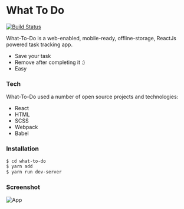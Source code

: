 # What To Do

[![Build Status](https://travis-ci.org/joemccann/dillinger.svg?branch=master)](https://travis-ci.org/joemccann/dillinger)

What-To-Do is a web-enabled, mobile-ready, offline-storage, ReactJs powered task tracking app.

  - Save your task
  - Remove after completing it :)
  - Easy 

### Tech

What-To-Do used a number of open source projects and technologies:

* React
* HTML
* SCSS
* Webpack
* Babel

### Installation

```sh
$ cd what-to-do
$ yarn add
$ yarn run dev-server
```

### Screenshot

![App](https://i.ibb.co/db0PB6Y/Screenshot-132.png)


